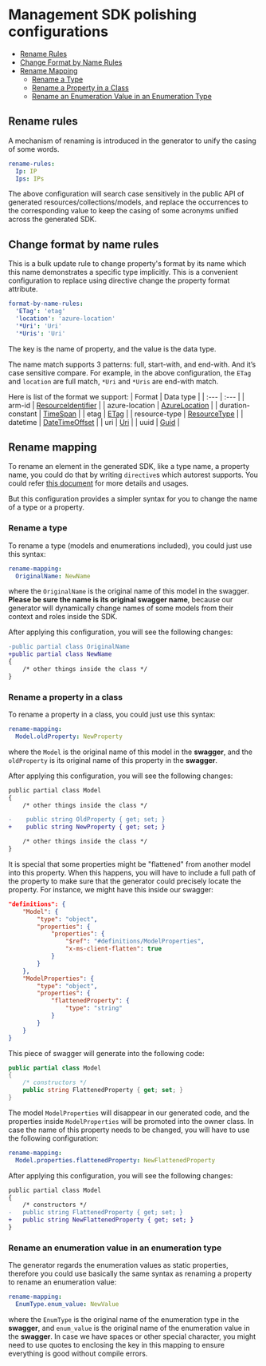 # Management SDK polishing configurations

- [Rename Rules](#rename-rules)
- [Change Format by Name Rules](#change-format-by-name-rules)
- [Rename Mapping](#rename-mapping)
    - [Rename a Type](#rename-a-type)
    - [Rename a Property in a Class](#rename-a-property-in-a-class)
    - [Rename an Enumeration Value in an Enumeration Type](#rename-an-enumeration-value-in-an-enumeration-type)

## Rename rules

A mechanism of renaming is introduced in the generator to unify the casing of some words.

```yaml
rename-rules:
  Ip: IP
  Ips: IPs
```

The above configuration will search case sensitively in the public API of generated resources/collections/models, and replace the occurrences to the corresponding value to keep the casing of some acronyms unified across the generated SDK.

## Change format by name rules

This is a bulk update rule to change property's format by its name which this name demonstrates a specific type implicitly. This is a convenient configuration to replace using directive change the property format attribute.

```yaml
format-by-name-rules:
  'ETag': 'etag'
  'location': 'azure-location'
  '*Uri': 'Uri'
  '*Uris': 'Uri'
```

The key is the name of property, and the value is the data type.

The name match supports 3 patterns: full, start-with, and end-with. And it’s case sensitive compare. 
For example, in the above configuration, the `ETag` and `location` are full match, `*Uri` and `*Uris` are end-with match.

Here is list of the format we support:
| Format | Data type |
| :--- | :--- |
| arm-id | [ResourceIdentifier](https://docs.microsoft.com/en-us/dotnet/api/azure.core.resourceidentifier?view=azure-dotnet) |
| azure-location | [AzureLocation](https://docs.microsoft.com/en-us/dotnet/api/azure.core.azurelocation?view=azure-dotnet) |
| duration-constant | [TimeSpan](https://docs.microsoft.com/en-us/dotnet/api/system.timespan) |
| etag | [ETag](https://docs.microsoft.com/en-us/dotnet/api/azure.etag?view=azure-dotnet) |
| resource-type | [ResourceType](https://docs.microsoft.com/en-us/dotnet/api/azure.core.resourcetype?view=azure-dotnet) |
| datetime | [DateTimeOffset](https://docs.microsoft.com/en-us/dotnet/api/system.datetimeoffset?view=net-6.0) |
| uri | [Uri](https://docs.microsoft.com/en-us/dotnet/api/system.uri?view=net-6.0) |
| uuid | [Guid](https://docs.microsoft.com/en-us/dotnet/api/system.guid?view=net-6.0) |

## Rename mapping

To rename an element in the generated SDK, like a type name, a property name, you could do that by writing `directive`s which autorest supports. You could refer [this document](https://github.com/Azure/autorest/blob/main/docs/generate/directives.md) for more details and usages.

But this configuration provides a simpler syntax for you to change the name of a type or a property.

### Rename a type

To rename a type (models and enumerations included), you could just use this syntax:
```yaml
rename-mapping:
  OriginalName: NewName
```
where the `OriginalName` is the original name of this model in the swagger. **Please be sure the name is its original swagger name**, because our generator will dynamically change names of some models from their context and roles inside the SDK.

After applying this configuration, you will see the following changes:
```diff
-public partial class OriginalName
+public partial class NewName
{
    /* other things inside the class */
}
```

### Rename a property in a class

To rename a property in a class, you could just use this syntax:
```yaml
rename-mapping:
  Model.oldProperty: NewProperty
```
where the `Model` is the original name of this model in the **swagger**, and the `oldProperty` is its original name of this property in the **swagger**.

After applying this configuration, you will see the following changes:
```diff
public partial class Model
{
    /* other things inside the class */

-    public string OldProperty { get; set; }
+    public string NewProperty { get; set; }

    /* other things inside the class */
}
```

It is special that some properties might be "flattened" from another model into this property. When this happens, you will have to include a full path of the property to make sure that the generator could precisely locate the property. For instance, we might have this inside our swagger:
```json
"definitions": {
    "Model": {
        "type": "object",
        "properties": {
            "properties": {
                "$ref": "#definitions/ModelProperties",
                "x-ms-client-flatten": true
            }
        }
    },
    "ModelProperties": {
        "type": "object",
        "properties": {
            "flattenedProperty": {
                "type": "string"
            }
        }
    }
}
```
This piece of swagger will generate into the following code:
```csharp
public partial class Model
{
    /* constructors */
    public string FlattenedProperty { get; set; }
}
```
The model `ModelProperties` will disappear in our generated code, and the properties inside `ModelProperties` will be promoted into the owner class. In case the name of this property needs to be changed, you will have to use the following configuration:
```yaml
rename-mapping:
  Model.properties.flattenedProperty: NewFlattenedProperty
```
After applying this configuration, you will see the following changes:
```diff
public partial class Model
{
    /* constructors */
-   public string FlattenedProperty { get; set; }
+   public string NewFlattenedProperty { get; set; }
}
```

### Rename an enumeration value in an enumeration type

The generator regards the enumeration values as static properties, therefore you could use basically the same syntax as renaming a property to rename an enumeration value:
```yaml
rename-mapping:
  EnumType.enum_value: NewValue
```
where the `EnumType` is the original name of the enumeration type in the **swagger**, and `enum_value` is the original name of the enumeration value in the **swagger**. In case we have spaces or other special character, you might need to use quotes to enclosing the key in this mapping to ensure everything is good without compile errors.
